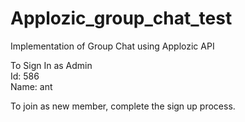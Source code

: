 # Applozic_group_chat_test
Implementation of Group Chat using Applozic API

To Sign In as Admin
<br>Id: 586
<br>Name: ant


To join as new member, complete the sign up process.
